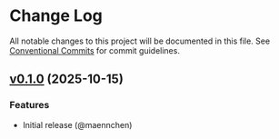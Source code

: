 # Change Log

All notable changes to this project will be documented in this file.
See [Conventional Commits](Https://conventionalcommits.org) for commit guidelines.

<!-- changelog -->

## [v0.1.0](https://github.com/ash-project/crux/compare/v0.1.0...v0.1.0) (2025-10-15)

### Features

* Initial release (@maennchen)



